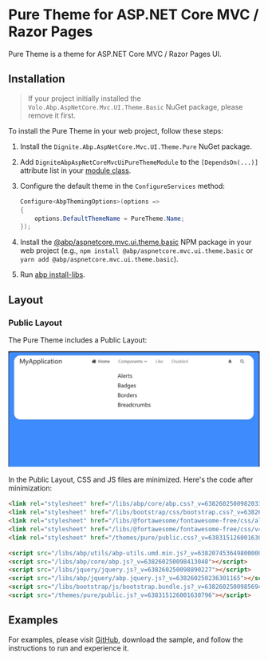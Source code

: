 # Pure Theme for ASP.NET Core MVC / Razor Pages

Pure Theme is a theme for ASP.NET Core MVC / Razor Pages UI.

## Installation

> If your project initially installed the `Volo.Abp.AspNetCore.Mvc.UI.Theme.Basic` NuGet package, please remove it first.

To install the Pure Theme in your web project, follow these steps:

1. Install the `Dignite.Abp.AspNetCore.Mvc.UI.Theme.Pure` NuGet package.

2. Add `DigniteAbpAspNetCoreMvcUiPureThemeModule` to the `[DependsOn(...)]` attribute list in your [module class](https://docs.abp.io/en/abp/latest/Module-Development-Basics).

3. Configure the default theme in the `ConfigureServices` method:

    ```csharp
    Configure<AbpThemingOptions>(options =>
    {
        options.DefaultThemeName = PureTheme.Name;
    });
    ```

4. Install the [@abp/aspnetcore.mvc.ui.theme.basic](https://www.npmjs.com/package/@abp/aspnetcore.mvc.ui.theme.basic) NPM package in your web project (e.g., `npm install @abp/aspnetcore.mvc.ui.theme.basic` or `yarn add @abp/aspnetcore.mvc.ui.theme.basic`).

5. Run [abp install-libs](https://docs.abp.io/en/abp/latest/CLI#install-libs).

## Layout

### Public Layout

The Pure Theme includes a Public Layout:

![Blazor Pure Theme](images/aspnetcore-puretheme.jpg)

In the Public Layout, CSS and JS files are minimized. Here's the code after minimization:

```html
<link rel="stylesheet" href="/libs/abp/core/abp.css?_v=638260250098203318" />
<link rel="stylesheet" href="/libs/bootstrap/css/bootstrap.css?_v=638260250098536014" />
<link rel="stylesheet" href="/libs/@fortawesome/fontawesome-free/css/all.css?_v=638260250098193346" />
<link rel="stylesheet" href="/libs/@fortawesome/fontawesome-free/css/v4-shims.css?_v=638260250098203318" />
<link rel="stylesheet" href="/themes/pure/public.css?_v=638315126001630796" />
```

```html
<script src="/libs/abp/utils/abp-utils.umd.min.js?_v=638207453649800000"></script>
<script src="/libs/abp/core/abp.js?_v=638260250098413048"></script>
<script src="/libs/jquery/jquery.js?_v=638260250098890227"></script>
<script src="/libs/abp/jquery/abp.jquery.js?_v=638260250236301165"></script>
<script src="/libs/bootstrap/js/bootstrap.bundle.js?_v=638260250098569464"></script>
<script src="/themes/pure/public.js?_v=638315126001630796"></script>
```

## Examples

For examples, please visit [GitHub](https://github.com/dignite-projects/dignite-abp/tree/main/samples/PureTheme.BlazorServerSample), download the sample, and follow the instructions to run and experience it.
